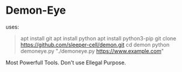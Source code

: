 # Demon-Eye
uses:
> apt install git
> apt install python
> apt install python3-pip
> git clone https://github.com/sleeper-cell/demon.git
> cd demon
> python demoneye.py
> "./demoneye.py https://www.example.com"
>
Most Powerfull Tools. Don't use Ellegal Purpose.
